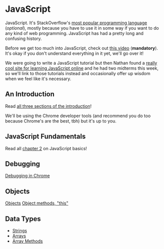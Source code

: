 # JavaScript
JavaScript. It's StackOverflow's [most popular programming language](https://insights.stackoverflow.com/survey/2017#most-popular-technologies) (_optional_), mostly because you have to use it in some way if you want to do any kind of web programming. JavaScript has had a pretty long and confusing history.

Before we get too much into JavaScript, check out [this video](https://www.destroyallsoftware.com/talks/wat) (**mandatory**). It's okay if you don't understand everything in it yet, we'll go over it!

We were going to write a JavaScript tutorial but then Nathan found a [really cool site for learning JavaScript online](https://javascript.info) and he had two midterms this week, so we'll link to those tutorials instead and occasionally offer up wisdom when we feel like it's necessary.

## An Introduction
Read [all three sections of the introduction](https://javascript.info/getting-started)! 

We'll be using the Chrome developer tools (and recommend you do too because Chrome's are the best, tbh) but it's up to you.

## JavaScript Fundamentals
Read all [chapter 2](https://javascript.info/first-steps) on JavaScript basics!

## Debugging
[Debugging in Chrome](https://javascript.info/debugging-chrome)

## Objects
[Objects](https://javascript.info/object)
[Object methods, "this"](https://javascript.info/object-methods)

## Data Types
- [Strings](https://javascript.info/string)
- [Arrays](https://javascript.info/array)
- [Array Methods](https://javascript.info/array-methods)

